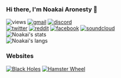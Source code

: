 <!--
**naronesty/naronesty** is a ✨ _special_ ✨ repository because its `README.md` (this file) appears on your GitHub profile.

Here are some ideas to get you started:

- 🔭 I’m currently working on ...
- 🌱 I’m currently learning ...
- 👯 I’m looking to collaborate on ...
- 🤔 I’m looking for help with ...
- 💬 Ask me about ...
- 📫 How to reach me: ...
- 😄 Pronouns: ...
- ⚡ Fun fact: ...
-->

<!-- 
Also an option:
[![twitter](https://img.shields.io/twitter/follow/naronesty?style=social&label=@naronesty)](https://twitter.com/naronesty)
[![discord](https://dcbadge.vercel.app/api/shield/514918640861052952?style=social)](https://discord.com/channels/@me)
[![reddit](https://img.shields.io/reddit/user-karma/combined/naronesty?style=social&label=u/naronesty)](https://www.reddit.com/user/naronesty)\
-->
### Hi there, I'm Noakai Aronesty 👋
![views](https://komarev.com/ghpvc/?username=naronesty&style=flat&color=blueviolet)
[![gmail](https://img.shields.io/static/v1?label=&message=noakai@gmail.com&color=D44638&style=flat&logo=gmail&logoColor=white)](https://mail.google.com/mail/?view=cm&fs=1&to=noakai@gmail.com)
[![discord](https://img.shields.io/static/v1?label=&message=HippoSapien%231330&color=5865F2&style=flat&logo=discord&logoColor=white)](https://discord.com/channels/@me)\
[![twitter](https://img.shields.io/static/v1?label=&message=@naronesty&color=00acee&style=flat&logo=twitter&logoColor=white)](https://twitter.com/naronesty)
[![reddit](https://img.shields.io/static/v1?label=&message=u/naronesty&color=FF5700&style=flat&logo=reddit&logoColor=white)](https://www.reddit.com/user/naronesty)
[![facebook](https://img.shields.io/static/v1?label=&message=naronesty&color=1877f2&style=flat&logo=facebook&logoColor=white)](https://www.facebook.com/naronesty)
[![soundcloud](https://img.shields.io/static/v1?label=&message=noakai%20aronesty&color=ff7700&style=flat&logo=soundcloud&logoColor=white)](https://soundcloud.com/noakai-aronesty)\
![Noakai's stats](https://github-readme-stats.vercel.app/api?username=naronesty&show_icons=true&hide_border=true&&count_private=true&include_all_commits=true&bg_color=30,F9A1F3,A1A4F9&text_color=4607CA&title_color=5100FC)\
![Noakai's langs](https://github-readme-stats.vercel.app/api/top-langs/?username=naronesty&exclude_repo=KNN-Image-Classification&show_icons=true&hide_border=true&layout=compact&langs_count=8&bg_color=30,F9A1F3,A1A4F9&text_color=4607CA&title_color=5100FC)
### Websites
[![Black Holes](https://img.shields.io/static/v1?label=&message=Black%20Holes&color=5e5e5e&style=flat&logo=&logoColor=white)](http://moe.stuy.edu/~naronesty20/Final_Project.html)
[![Hamster Wheel](https://img.shields.io/static/v1?label=&message=The%20Hamster%20Wheel&color=0057a3&style=flat&logo=&logoColor=white)](http://165.227.95.98/)
